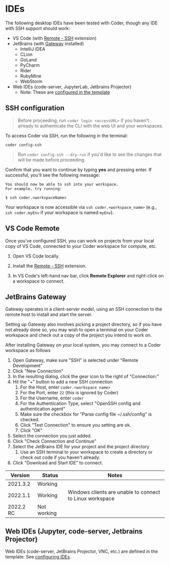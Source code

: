 # IDEs

The following desktop IDEs have been tested with Coder, though any IDE with SSH
support should work:

- VS Code (with [Remote -
  SSH](https://marketplace.visualstudio.com/items?itemName=ms-vscode-remote.remote-ssh)
  extension)
- JetBrains (with
  [Gateway](https://www.jetbrains.com/help/idea/remote-development-a.html#launch_gateway)
  installed)
  - IntelliJ IDEA
  - CLion
  - GoLand
  - PyCharm
  - Rider
  - RubyMine
  - WebStorm
- Web IDEs (code-server, JupyterLab, Jetbrains Projector)
   - Note: These are [configured in the template](./ides/configuring-web-ides.md)

## SSH configuration

> Before proceeding, run `coder login <accessURL>` if you haven't already to
> authenticate the CLI with the web UI and your workspaces.

To access Coder via SSH, run the following in the terminal:

```console
coder config-ssh
```

> Run `coder config-ssh --dry-run` if you'd like to see the changes that will be
> made before proceeding.

Confirm that you want to continue by typing **yes** and pressing enter. If
successful, you'll see the following message:

```console
You should now be able to ssh into your workspace.
For example, try running:

$ ssh coder.<workspaceName>
```

Your workspace is now accessible via `ssh coder.<workspace_name>` (e.g.,
`ssh coder.myEnv` if your workspace is named `myEnv`).

## VS Code Remote

Once you've configured SSH, you can work on projects from your local copy of VS
Code, connected to your Coder workspace for compute, etc.

1. Open VS Code locally.

1. Install the [Remote - SSH](https://marketplace.visualstudio.com/items?itemName=ms-vscode-remote.remote-ssh)
   extension.

1. In VS Code's left-hand nav bar, click **Remote Explorer** and right-click on
   a workspace to connect.

## JetBrains Gateway

Gateway operates in a client-server model, using an SSH connection to the remote host to install
and start the server.

Setting up Gateway also involves picking a project directory, so if you have not already done so,
you may wish to open a terminal on your Coder workspace and check out a copy of the project you
intend to work on.

After installing Gateway on your local system, you may connect to a Coder workspace as follows

1. Open Gateway, make sure "SSH" is selected under "Remote Development"
2. Click "New Connection"
3. In the resulting dialog, click the gear icon to the right of "Connection:"
4. Hit the "+" button to add a new SSH connection
   1. For the Host, enter `coder.<workspace name>`
   2. For the Port, enter `22` (this is ignored by Coder)
   3. For the Username, enter `coder`
   4. For the Authentication Type, select "OpenSSH config and authentication agent"
   5. Make sure the checkbox for "Parse config file ~/.ssh/config" is checked.
   6. Click "Test Connection" to ensure you setting are ok.
   7. Click "OK"
5. Select the connection you just added.
6. Click "Check Connection and Continue"
7. Select the JetBrains IDE for your project and the project directory
   1. Use an SSH terminal to your workspace to create a directory or check out code if you haven't
      already.
8. Click "Download and Start IDE" to connect.

| Version   | Status      | Notes                                                    |
|-----------|-------------|----------------------------------------------------------|
| 2021.3.2  | Working     |                                                          |
| 2022.1.1  | Working     | Windows clients are unable to connect to Linux workspace |
| 2022.2 RC | Not working |                                                          |


## Web IDEs (Jupyter, code-server, Jetbrains Projector)

Web IDEs (code-server, JetBrains Projector, VNC, etc.) are defined in the template. See [configuring IDEs](./ides/configuring-web-ides.md).
